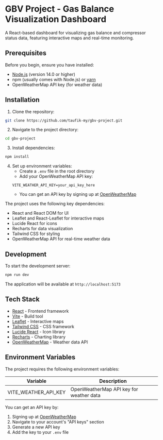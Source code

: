 # GBV Project - Gas Balance Visualization Dashboard

A React-based dashboard for visualizing gas balance and compressor status data, featuring interactive maps and real-time monitoring.

## Prerequisites

Before you begin, ensure you have installed:
- [Node.js](https://nodejs.org/) (version 14.0 or higher)
- npm (usually comes with Node.js) or [yarn](https://yarnpkg.com/)
- OpenWeatherMap API key (for weather data)

## Installation

1. Clone the repository:
```bash
git clone https://github.com/taufik-my/gbv-project.git
```

2. Navigate to the project directory:
```bash
cd gbv-project
```

3. Install dependencies:
```bash
npm install
```

4. Set up environment variables:
   - Create a `.env` file in the root directory
   - Add your OpenWeatherMap API key:
   ```
   VITE_WEATHER_API_KEY=your_api_key_here
   ```
   - You can get an API key by signing up at [OpenWeatherMap](https://openweathermap.org/api)

The project uses the following key dependencies:
- React and React DOM for UI
- Leaflet and React-Leaflet for interactive maps
- Lucide React for icons
- Recharts for data visualization
- Tailwind CSS for styling
- OpenWeatherMap API for real-time weather data

## Development

To start the development server:

```bash
npm run dev
```

The application will be available at `http://localhost:5173`

## Tech Stack

- [React](https://reactjs.org/) - Frontend framework
- [Vite](https://vitejs.dev/) - Build tool
- [Leaflet](https://leafletjs.com/) - Interactive maps
- [Tailwind CSS](https://tailwindcss.com/) - CSS framework
- [Lucide React](https://lucide.dev/) - Icon library
- [Recharts](https://recharts.org/) - Charting library
- [OpenWeatherMap](https://openweathermap.org/) - Weather data API

## Environment Variables

The project requires the following environment variables:

| Variable | Description |
|----------|-------------|
| VITE_WEATHER_API_KEY | OpenWeatherMap API key for weather data |

You can get an API key by:
1. Signing up at [OpenWeatherMap](https://openweathermap.org/)
2. Navigate to your account's "API keys" section
3. Generate a new API key
4. Add the key to your `.env` file
```